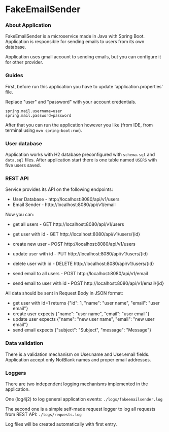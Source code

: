 # FakeEmailSender

### About Application
FakeEmailSender is a microservice made in Java with Spring Boot. Application is responsible for sending emails to users from its own database.

Application uses gmail account to sending emails, but you can configure it for other provider.
### Guides

First, before run this application you have to update 'application.properties' file.

Replace "user" and "password" with your account credentials.
```properties
spring.mail.username=user
spring.mail.password=password
```
After that you can run the application however you like (from IDE, from terminal using `mvn spring-boot:run`).

### User database
Application works with H2 database preconfigured with `schema.sql` and `data.sql` files. After application start there is one table named `USERS` with five users saved.

### REST API
Service provides its API on the following endpoints:
* User Database - http://localhost:8080/api/v1/users
* Email Sender - http://localhost:8080/api/v1/email

Now you can:
* get all users - GET http://localhost:8080/api/v1/users
* get user with id - GET http://localhost:8080/api/v1/users/{id}
* create new user - POST http://localhost:8080/api/v1/users
* update user with id - PUT http://localhost:8080/api/v1/users/{id}
* delete user with id - DELETE http://localhost:8080/api/v1/users/{id}

* send email to all users - POST http://localhost:8080/api/v1/email
* send email to user with id - POST http://localhost:8080/api/v1/email/{id}


All data should be sent in Request Body in JSON format:
* get user with id=1 returns {"id": 1, "name": "user name", "email": "user email"}
* create user expects {"name": "user name", "email": "user email"}
* update user expects {"name": "new user name", "email": "new user email"}
* send email expects {"subject": "Subject", "message": "Message"}

### Data validation
There is a validation mechanism on User.name and User.email fields.
Application accept only NotBlank names and proper email addresses.

### Loggers
There are two independent logging mechanisms implemented in the application.

One (log4j2) to log general application events: `./logs/fakeemailsender.log`

The second one is a simple self-made request logger to log all requests from REST API: `./logs/requests.log`

Log files will be created automatically with first entry.